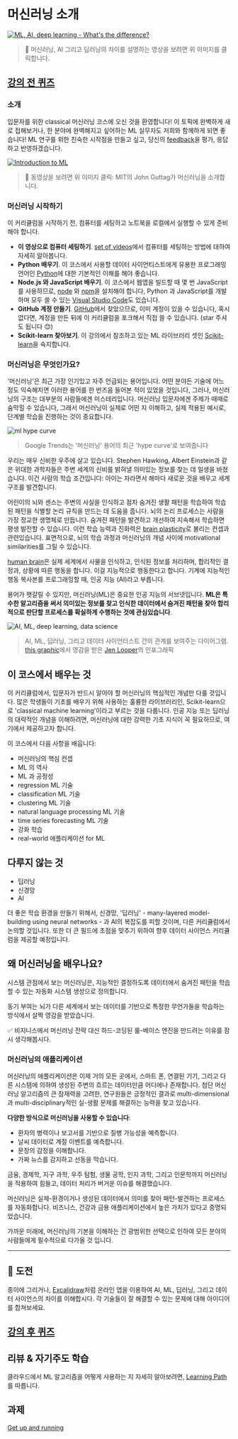 # 머신러닝 소개

[![ML, AI, deep learning - What's the difference?](https://img.youtube.com/vi/lTd9RSxS9ZE/0.jpg)](https://youtu.be/lTd9RSxS9ZE "ML, AI, deep learning - What's the difference?")

> 🎥 머신러닝, AI 그리고 딥러닝의 차이를 설명하는 영상을 보려면 위 이미지를 클릭합니다.

## [강의 전 퀴즈](https://jolly-sea-0a877260f.azurestaticapps.net/quiz/1/)

### 소개

입문자를 위한 classical 머신러닝 코스에 오신 것을 환영합니다! 이 토픽에 완벽하게 새로 접해보거나, 한 분야에 완벽해지고 싶어하는 ML 실무자도 저희와 함께하게 되면 좋습니다! ML 연구를 위한 친숙한 시작점을 만들고 싶고, 당신의 [feedback](https://github.com/microsoft/ML-For-Beginners/discussions)을 평가, 응답하고 반영하겠습니다.

[![Introduction to ML](https://img.youtube.com/vi/h0e2HAPTGF4/0.jpg)](https://youtu.be/h0e2HAPTGF4 "Introduction to ML")

> 🎥 동영상을 보려면 위 이미지 클릭: MIT의 John Guttag가 머신러닝을 소개합니다.
### 머신러닝 시작하기

이 커리큘럼을 시작하기 전, 컴퓨터를 세팅하고 노트북을 로컬에서 실행할 수 있게 준비해야 합니다.

- **이 영상으로 컴퓨터 세팅하기**. [set of videos](https://www.youtube.com/playlist?list=PLlrxD0HtieHhS8VzuMCfQD4uJ9yne1mE6)에서 컴퓨터를 세팅하는 방법에 대하여 자세히 알아봅니다.
- **Python 배우기**. 이 코스에서 사용할 데이터 사이언티스트에게 유용한 프로그래밍 언어인 [Python](https://docs.microsoft.com/learn/paths/python-language/?WT.mc_id=academic-15963-cxa)에 대한 기본적인 이해를 해야 좋습니다.
- **Node.js 와 JavaScript 배우기**. 이 코스에서 웹앱을 빌드할 때 몇 번 JavaScript를 사용하므로, [node](https://nodejs.org) 와 [npm](https://www.npmjs.com/)을 설치해야 합니다, Python 과 JavaScript를 개발하며 모두 쓸 수 있는 [Visual Studio Code](https://code.visualstudio.com/)도 있습니다.
- **GitHub 계정 만들기**. [GitHub](https://github.com)에서 찾았으므로, 이미 계정이 있을 수 있습니다, 혹시 없다면, 계정을 만든 뒤에 이 커리큘럼을 포크해서 직접 쓸 수 있습니다. (star 주셔도 됩니다 😊)
- **Scikit-learn 찾아보기**. 이 강의에서 참조하고 있는 ML 라이브러리 셋인 [Scikit-learn]([https://scikit-learn.org/stable/user_guide.html)을 숙지합니다.

### 머신러닝은 무엇인가요?

'머신러닝'은 최근 가장 인기있고 자주 언급되는 용어입니다. 어떤 분야든 기술에 어느 정도 익숙해지면 이러한 용어를 한 번즈음 들어본 적이 있었을 것입니다, 그러나, 머신러닝의 구조는 대부분의 사람들에겐 미스테리입니다. 머신러닝 입문자에겐 주제가 때때로 숨막힐 수 있습니다, 그래서 머신러닝이 실제로 어떤 지 이해하고, 실제 적용된 예시로, 단계별 학습을 진행하는 것이 중요합니다.

![ml hype curve](../images/hype.png)

> Google Trends는 '머신러닝' 용어의 최근 'hype curve'로 보여줍니다

우리는 매우 신비한 우주에 살고 있습니다. Stephen Hawking, Albert Einstein과 같은 위대한 과학자들은 주변 세계의 신비를 밝혀낼 의미있는 정보를 찾는 데 일생을 바쳤습니다. 이건 사람의 학습 조건입니다: 아이는 자라면서 해마다 새로운 것을 배우고 세계 구조를 발견합니다.

어린이의 뇌와 센스는 주변의 사실을 인식하고 점차 숨겨진 생활 패턴을 학습하여 학습된 패턴을 식별할 논리 규칙을 만드는 데 도움을 줍니다. 뇌의 논리 프로세스는 사람을 가장 정교한 생명체로 만듭니다. 숨겨진 패턴을 발견하고 개선하여 지속해서 학습하면 평생 발전할 수 있습니다. 이런 학습 능력과 진화력은 [brain plasticity](https://www.simplypsychology.org/brain-plasticity.html)로 불리는 컨셉과 관련있습니다. 표면적으로, 뇌의 학습 과정과 머신러닝의 개념 사이에 motivational similarities를 그릴 수 있습니다.

[human brain](https://www.livescience.com/29365-human-brain.html)은 실제 세계에서 사물을 인식하고, 인식된 정보를 처리하며, 합리적인 결정과, 상황에 따른 행동을 합니다. 이걸 지능적으로 행동한다고 합니다. 기계에 지능적인 행동 복사본를 프로그래밍할 때, 인공 지능 (AI)라고 부릅니다.

용어가 햇갈릴 수 있지만, 머신러닝(ML)은 중요한 인공 지능의 서브넷입니다. **ML은 특수한 알고리즘을 써서 의미있는 정보를 찾고 인식한 데이터에서 숨겨진 패턴을 찾아 합리적으로 판단할 프로세스를 확실하게 수행하는 것에 관심있습니다**.

![AI, ML, deep learning, data science](../images/ai-ml-ds.png)

> AI, ML, 딥러닝, 그리고 데이터 사이언티스트 간의 관계를 보여주는 다이어그램. [this graphic](https://softwareengineering.stackexchange.com/questions/366996/distinction-between-ai-ml-neural-networks-deep-learning-and-data-mining)에서 영감을 받은 [Jen Looper](https://twitter.com/jenlooper)의 인포그래픽

## 이 코스에서 배우는 것

이 커리큘럼에서, 입문자가 반드시 알아야 할 머신러닝의 핵심적인 개념만 다룰 것입니다. 많은 학생들이 기초를 배우기 위해 사용하는 훌륭한 라이브러리인, Scikit-learn으로 'classical machine learning'이라고 부르는 것을 다룹니다. 인공 지능 또는 딥러닝의 대략적인 개념을 이해하려면, 머신러닝에 대한 강력한 기초 지식이 꼭 필요하므로, 여기에서 제공하고자 합니다.

이 코스에서 다음 사항을 배웁니다:

- 머신러닝의 핵심 컨셉
- ML 의 역사
- ML 과 공정성
- regression ML 기술
- classification ML 기술
- clustering ML 기술
- natural language processing ML 기술
- time series forecasting ML 기술
- 강화 학습
- real-world 애플리케이션 for ML

## 다루지 않는 것

- 딥러닝
- 신경망
- AI
  
더 좋은 학습 환경을 만들기 위해서, 신경망, '딥러닝' - many-layered model-building using neural networks - 과 AI의 복잡도를 피할 것이며, 다른 커리큘럼에서 논의할 것입니다. 또한 더 큰 필드에 초점을 맞추기 위하여 향후 데이터 사이언스 커리큘럼을 제공할 예정입니다. 
## 왜 머신러닝을 배우나요?

시스템 관점에서 보는 머신러닝은, 지능적인 결정하도록 데이터에서 숨겨진 패턴을 학습할 수 있는 자동화 시스템 생성으로 정의합니다.

동기 부여는 뇌가 다른 세계에서 보는 데이터를 기반으로 특정한 무언가들을 학습하는 방식에서 살짝 영감을 받았습니다.

✅  비지니스에서 머신러닝 전략 대신 하드-코딩된 룰-베이스 엔진을 만드려는 이유를 잠시 생각해봅시다.

### 머신러닝의 애플리케이션

머신러닝의 애플리케이션은 이제 거의 모든 곳에서, 스마트 폰, 연결된 기기, 그리고 다른 시스템에 의하여 생성된 주변의 흐르는 데이터만큼 어디에나 존재합니다. 첨단 머신러닝 알고리즘의 큰 잠재력을 고려한, 연구원들은 긍정적인 결과로 multi-dimensional과 multi-disciplinary적인 실-생활 문제를 해결하는 능력을 찾고 있습니다.

**다양한 방식으로 머신러닝을 사용할 수 있습니다**:

- 환자의 병력이나 보고서를 기반으로 질병 가능성을 예측합니다.
- 날씨 데이터로 계절 이벤트를 예측합니다.
- 문장의 감정을 이해합니다.
- 가짜 뉴스를 감지하고 선동을 막습니다.

금융, 경제학, 지구 과학, 우주 탐험, 생물 공학, 인지 과학, 그리고 인문학까지 머신러닝을 적용하여 힘들고, 데이터 처리가 버거운 이슈를 해결했습니다.

머신러닝은 실제-환경이거나 생성된 데이터에서 의미를 찾아 패턴-발견하는 프로세스를 자동화합니다. 비즈니스, 건강과 금용 애플리케이션에서 높은 가치가 있다고 증명되었습니다.

가까운 미래에, 머신러닝의 기본을 이해하는 건 광범위한 선택으로 인하여 모든 분야의 사람들에게 필수적으로 다가올 것 입니다.

---
## 🚀 도전

종이에 그리거나, [Excalidraw](https://excalidraw.com/)처럼 온라인 앱을 이용하여 AI, ML, 딥러닝, 그리고 데이터 사이언스의 차이를 이해합시다. 각 기술들이 잘 해결할 수 있는 문제에 대해 아이디어를 합쳐보세요.

## [강의 후 퀴즈](https://jolly-sea-0a877260f.azurestaticapps.net/quiz/2/)

## 리뷰 & 자기주도 학습

클라우드에서 ML 알고리즘을 어떻게 사용하는 지 자세히 알아보려면, [Learning Path](https://docs.microsoft.com/learn/paths/create-no-code-predictive-models-azure-machine-learning/?WT.mc_id=academic-15963-cxa)를 따릅니다.

## 과제

[Get up and running](../assignment.md)
